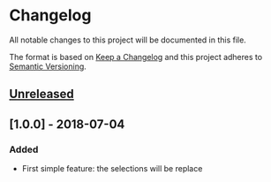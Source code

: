 # Changelog
All notable changes to this project will be documented in this file.

The format is based on [Keep a Changelog](http://keepachangelog.com/en/1.0.0/)
and this project adheres to [Semantic Versioning](http://semver.org/spec/v2.0.0.html).

## [Unreleased]

## [1.0.0] - 2018-07-04
### Added
- First simple feature: the selections will be replace


[Unreleased]: https://github.com/olivierlacan/keep-a-changelog/compare/v1.0.0...HEAD
